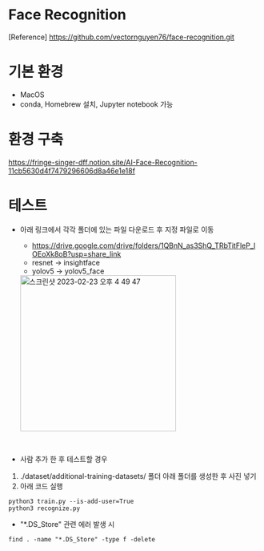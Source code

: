 # Face Recognition 
[Reference] https://github.com/vectornguyen76/face-recognition.git


# 기본 환경
* MacOS
* conda, Homebrew 설치, Jupyter notebook 가능

# 환경 구축
https://fringe-singer-dff.notion.site/AI-Face-Recognition-11cb5630d4f7479296606d8a46e1e18f


# 테스트
* 아래 링크에서 각각 폴더에 있는 파일 다운로드 후 지정 파일로 이동
    - https://drive.google.com/drive/folders/1QBnN_as3ShQ_TRbTitFleP_lOEoXk8oB?usp=share_link
    - resnet -> insightface
    - yolov5 -> yolov5_face 

    <img width="311" alt="스크린샷 2023-02-23 오후 4 49 47" src="https://user-images.githubusercontent.com/76231561/220849482-66f33ac4-6b47-4537-ad38-b16c2a33ee41.png">
<br>

* 사람 추가 한 후 테스트할 경우
1. ./dataset/additional-training-datasets/ 폴더 아래 <name> 폴더를 생성한 후 사진 넣기
2. 아래 코드 실행
```
python3 train.py --is-add-user=True
python3 recognize.py
```

* "*.DS_Store" 관련 에러 발생 시 
```
find . -name "*.DS_Store" -type f -delete
```

